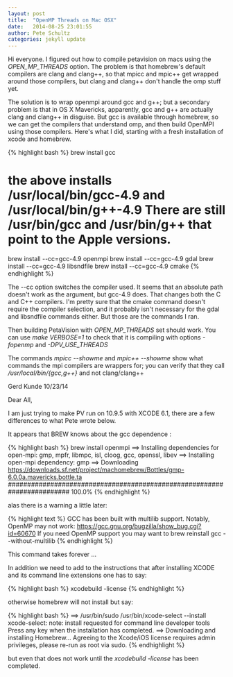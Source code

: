 ```yaml
---
layout: post
title:  "OpenMP Threads on Mac OSX"
date:   2014-08-25 23:01:55
author: Pete Schultz
categories: jekyll update
---
```


Hi everyone.  I figured out how to compile petavision on macs using the *OPEN_MP_THREADS* option.  The problem is that homebrew's default compilers are clang and clang++, so that mpicc and mpic++ get wrapped around those compilers, but clang and clang++ don't handle the omp stuff yet.

The solution is to wrap openmpi around gcc and g++; but a secondary problem is that in OS X Mavericks, apparently, gcc and g++ are actually clang and clang++ in disguise.  But gcc is available through homebrew, so we can get the compilers that understand omp, and then build OpenMPI using those compilers.  Here's what I did, starting with a fresh installation of xcode and homebrew.

{% highlight bash %}
brew install gcc
# the above installs /usr/local/bin/gcc-4.9 and /usr/local/bin/g++-4.9  There are still /usr/bin/gcc and /usr/bin/g++ that point to the Apple versions.
brew install --cc=gcc-4.9 openmpi
brew install --cc=gcc-4.9 gdal
brew install --cc=gcc-4.9 libsndfile
brew install --cc=gcc-4.9 cmake
{% endhighlight %}

The --cc option switches the compiler used.  It seems that an absolute path doesn't work as the argument, but gcc-4.9 does.  That changes both the C and C++ compilers.
I'm pretty sure that the cmake command doesn't require the compiler selection, and it probably isn't necessary for the gdal and libsndfile commands either.  But those are the commands I ran.

Then building PetaVision with *OPEN_MP_THREADS* set should work.  You can use *make VERBOSE=1* to check that it is compiling with options *-fopenmp* and *-DPV_USE_THREADS*

The commands *mpicc --showme* and *mpic++ --showme* show what commands the mpi compilers are wrappers for; you can verify that they call */usr/local/bin/{gcc,g++}* and not clang/clang++


Gerd Kunde
10/23/14

Dear All,

I am just trying to make PV run on 10.9.5 with XCODE 6.1, there are
a few differences to what Pete wrote below.

It appears that BREW knows about the gcc dependence :

{% highlight bash %}
brew install openmpi
==> Installing dependencies for open-mpi: gmp, mpfr, libmpc, isl, cloog, gcc, openssl, libev
==> Installing open-mpi dependency: gmp
==> Downloading https://downloads.sf.net/project/machomebrew/Bottles/gmp-6.0.0a.mavericks.bottle.ta
######################################################################## 100.0%
{% endhighlight %}

alas there is a warning a little later:

{% highlight text %}
GCC has been built with multilib support. Notably, OpenMP may not work:
https://gcc.gnu.org/bugzilla/show_bug.cgi?id=60670
If you need OpenMP support you may want to
brew reinstall gcc --without-multilib
{% endhighlight %}

This command takes forever ...

In addition we need to add to the instructions that after
installing XCODE and its command line extensions one has
to say: 

{% highlight bash %}
xcodebuild -license
{% endhighlight %}

otherwise homebrew will not install but say:

{% highlight bash %}
==> /usr/bin/sudo /usr/bin/xcode-select --install
xcode-select: note: install requested for command line developer tools
Press any key when the installation has completed.
==> Downloading and installing Homebrew...
Agreeing to the Xcode/iOS license requires admin privileges, please re-run as root via sudo.
{% endhighlight %}

but even that does not work until the *xcodebuild -license* has been completed.


